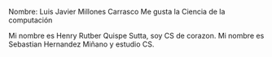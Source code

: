 Nombre: Luis Javier Millones Carrasco
Me gusta la Ciencia de la computación

Mi nombre es Henry Rutber Quispe Sutta, soy CS de corazon.
Mi nombre es Sebastian Hernandez Miñano y estudio CS.